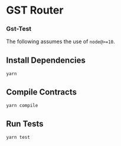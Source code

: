 # GST Router

### Gst-Test

The following assumes the use of `node@>=10`.

## Install Dependencies

`yarn`

## Compile Contracts

`yarn compile`

## Run Tests

`yarn test`
